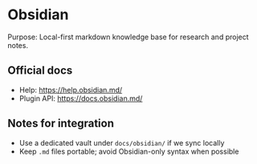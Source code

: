 # Obsidian

Purpose: Local-first markdown knowledge base for research and project notes.

## Official docs
- Help: https://help.obsidian.md/
- Plugin API: https://docs.obsidian.md/

## Notes for integration
- Use a dedicated vault under `docs/obsidian/` if we sync locally
- Keep `.md` files portable; avoid Obsidian-only syntax when possible
